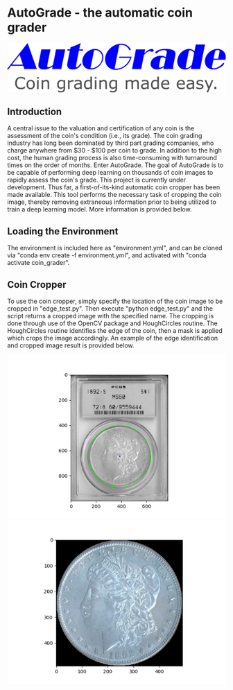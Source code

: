 # AutoGrade - the automatic coin grader

![alt text](https://github.com/sgiles13/coin_grader/blob/main/logo.png?raw=true)

## Introduction

A central issue to the valuation and certification of any coin is the assessment of the coin's condition (i.e., its grade). The coin grading industry has long been dominated by third part grading companies, who charge anywhere from $30 - $100 per coin to grade. In addition to the high cost, the human grading process is also time-consuming with turnaround times on the order of months. Enter AutoGrade. The goal of AutoGrade is to be capable of performing deep learning on thousands of coin images to rapidly assess the coin's grade. This project is currently under development. Thus far, a first-of-its-kind automatic coin cropper has been made available. This tool performs the necessary task of cropping the coin image, thereby removing extraneous information prior to being utilized to train a deep learning model. More information is provided below.

## Loading the Environment

The environment is included here as "environment.yml", and can be cloned via "conda env create -f environment.yml", and activated with "conda activate coin_grader". 

## Coin Cropper
To use the coin cropper, simply specify the location of the coin image to be cropped in "edge_test.py". Then execute "python edge_test.py" and the script returns a cropped image with the specified name. The cropping is done through use of the OpenCV package and HoughCircles routine. The HoughCircles routine identifies the edge of the coin, then a mask is applied which crops the image accordingly. An example of the edge identification and cropped image result is provided below.

![alt text](https://github.com/sgiles13/coin_grader/blob/main/circle_test.png?raw=true)
![alt text](https://github.com/sgiles13/coin_grader/blob/main/crop_test3.png?raw=true)
